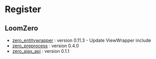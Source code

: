 # Register

## LoomZero

- [zero_entitywrapper](https://github.com/LoomZero/zero_entitywrapper) : version 0.11.3 - Update ViewWrapper include
- [zero_preprocess](https://github.com/LoomZero/zero_preprocess) : version 0.4.0
- [zero_ajax_api](https://github.com/LoomZero/zero_ajax_api) : version 0.1.1
